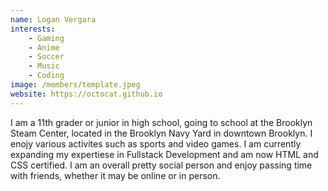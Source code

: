 ```yaml
---
name: Logan Vergara
interests: 
    - Gaming
    - Anime
    - Soccer
    - Music
    - Coding
image: /members/template.jpeg
website: https://octocat.github.io
---
```


I am a 11th grader or junior in high school, going to school at the Brooklyn Steam Center, located in the
     Brooklyn Navy Yard in downtown Brooklyn. I enojy various activites such as sports and video games. I am currently expanding
     my expertiese in Fullstack Development and am now HTML and CSS certified. I am an overall pretty social person and
     enjoy passing time with friends, whether it may be online or in person.
